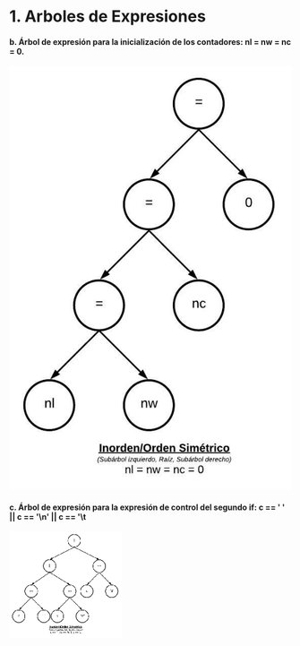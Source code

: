 # 1. Arboles de Expresiones 

#### b. Árbol de expresión para la inicialización de los contadores: nl = nw = nc = 0.
![Arbol nl = nw = nc = 0](img/arbol-1b.jpeg)

#### c. Árbol de expresión para la expresión de control del segundo if: c == ' ' || c == '\n' || c == '\t
![Arbol nl = nw = nc = 0](img/arbol-1c.jpg)